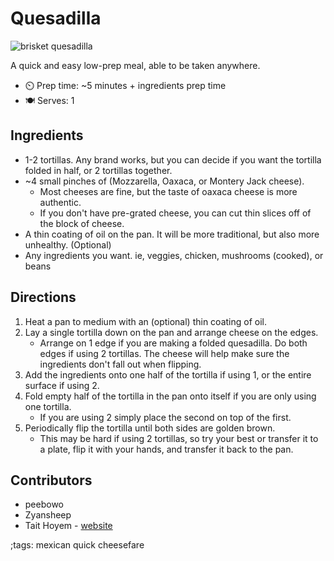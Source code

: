 # Quesadilla

![brisket quesadilla](pix/quesadilla.webp "Brisket and Bean Quesadilla with using Montery Jack Cheese")

A quick and easy low-prep meal, able to be taken anywhere.

- ⏲️ Prep time: ~5 minutes + ingredients prep time
- 🍽️ Serves: 1

## Ingredients

- 1-2 tortillas. Any brand works, but you can decide if you want the tortilla folded in half, or 2 tortillas together.
- ~4 small pinches of (Mozzarella, Oaxaca, or Montery Jack cheese). 
  - Most cheeses are fine, but the taste of oaxaca cheese is more authentic.
  - If you don't have pre-grated cheese, you can cut thin slices off of the block of cheese.
- A thin coating of oil on the pan. It will be more traditional, but also more unhealthy. (Optional) 
- Any ingredients you want. ie, veggies, chicken, mushrooms (cooked), or beans

## Directions

1. Heat a pan to medium with an (optional) thin coating of oil.
2. Lay a single tortilla down on the pan and arrange cheese on the edges.
   - Arrange on 1 edge if you are making a folded quesadilla. Do both edges if using 2 tortillas. The cheese will help make sure the ingredients don't fall out when flipping.
3. Add the ingredients onto one half of the tortilla if using 1, or the entire surface if using 2.
4. Fold empty half of the tortilla in the pan onto itself if you are only using one tortilla.
   - If you are using 2 simply place the second on top of the first.
5. Periodically flip the tortilla until both sides are golden brown.
   - This may be hard if using 2 tortillas, so try your best or transfer it to a plate, flip it with your hands, and transfer it back to the pan. 

## Contributors

- peebowo
- Zyansheep
- Tait Hoyem - [website](https://tait.tech)

;tags: mexican quick cheesefare
